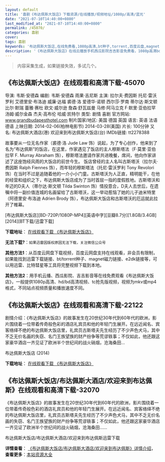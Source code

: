 ```yaml
---
layout: default
title: '喜剧《布达佩斯大饭店》下载资源/在线播放/视频地址/1080p/高清/蓝光'
date: "2021-07-10T14:40:00+0800"
last_modified_at: "2021-07-10T14:40:00+0800"
permalink: /45070/
categories: 喜剧
cover:
tags: 喜剧
keywords: '布达佩斯大饭店,在线免费看,1080p高清,bt种子,torrent,百度云盘,magnet,磁力链,迅雷下载资源'
description: '《布达佩斯大饭店》在线云播放手机西瓜影院吉吉影音免费看，1080p高清bd/hd未删减完整版和tc抢先枪版，mkv/mp4格式，附带bt/torrent种子、magnet/磁力链、百度云盘、网盘资源迅雷下载链接'
---
```


>内容采集生成，如果链接失效，多试几个。


## 《布达佩斯大饭店》在线观看和高清下载-45070

导演: 韦斯·安德森 编剧: 韦斯·安德森 雨果·吉尼斯 主演: 拉尔夫·费因斯 托尼·雷沃罗利 艾德里安·布洛迪 威廉·达福 裘德·洛 爱德华·诺顿 西尔莎·罗南 蒂尔达·斯文顿 比尔·默瑞 蕾雅·赛杜 欧文·威尔逊 詹森·舒瓦兹曼 马修·阿马立克 F·默里·亚伯拉罕 汤姆·威尔金森 杰夫·高布伦 哈威·凯特尔 类型: 剧情 喜剧 官方网站: www.grandbudapesthotel.com 制片国家/地区: 美国 德国 英国 语言: 英语 法语 德语 上映日期: 2014-02-06(柏林电影节) 2014-03-28(美国) 片长: 100分钟 又名: 布达佩斯大酒店(港) 欢迎来到布达佩斯大饭店(台) IMDb链接: tt2278388

故事要从一位无名作家（裘德·洛 Jude Law 饰）说起，为了专心创作，他来到了名为“布达佩斯”的饭店，在这里，作家遇见了饭店的主人穆斯塔法（F·莫里·亚伯拉罕 F. Murray Abraham 饰），穆斯塔法邀请作家共进晚餐，席间，他向作家讲述了这座饱经风雨的大饭店的前世今生。 饭店曾经的主人名叫古斯塔沃（拉尔夫·费因斯 Ralph Fiennes 饰），而年轻的穆斯塔法（托尼·雷沃罗利 Tony Revolori 饰）在当时不过是追随着他的一介小小门童。古斯塔沃为人正直，精明能干，在他的经营和组织之下，布达佩斯大饭店成为了当时首屈一指的度假胜地。古斯塔沃和年迈的D夫人（蒂尔达·斯文顿 Tilda Swinton 饰）情投意合，D夫人去世后，在遗嘱中将一副价值连城的名画留给了古斯塔沃，这一举动惹恼了她的儿子迪米特里（阿德里安·布洛迪 Adrien Brody 饰），布达佩斯大饭店和古斯塔沃的厄运就此拉开了帷幕。


[布达佩斯大饭店][BD-720P/1080P-MP4][英语中字][豆瓣8.7分][1.8GB/3.4GB][2014][BT下载/迅雷下载]

**下载地址**： [在线观看下载 《布达佩斯大饭店》](https://www.btdx8.com/torrent/the_grand_budapest_hotel_2014.html) 


**无法下载?**：`如果迅雷因版权原因无法下载，关注微信公众号 `

**其他方法1**：从百度云网盘下载视频，百度云网盘支持在线观看，非会员有限制，如果能找到迅雷下载链接、bt/torrent种子、magnet磁力链接、e2dk链接等，可以用迅雷、比特彗星等工具将完整视频下载到本地。

**其他方法2**：用手机云播、西瓜影院、吉吉影音等在线免费观看《布达佩斯大饭店》，一般提供1080p高清、hd/bd高清视频、tc抢先版视频，视频为mkv或mp4格式，不同站点视频质量和播放速度不同。


## 《布达佩斯大饭店》在线观看和高清下载-22122

剧情介绍：《布达佩斯大饭店》的故事发生在20世纪30年代到60年代的欧洲，影片围绕着一位带着传奇般色彩的酒店礼宾员和他的年轻门生展开。在远近闻名、宾客络绎不绝的布达佩斯大饭店里，礼宾员古斯塔夫先生经历了不少声色犬马，其中不乏无价名画的失窃、名门王族望族的财产纷争等荒谬轶事；不仅如此，他还跟这家豪华酒店一齐见证了欧洲半个世纪间的战火硝烟，沧海桑田…


布达佩斯大饭店 (2014)

**下载地址**： [在线观看下载 《布达佩斯大饭店》](https://www.btbtdy.me/btdy/dy715.html) 


## 《布达佩斯大饭店/布达佩斯大酒店/欢迎来到布达佩斯》在线观看和高清下载-32070

《布达佩斯大饭店》的故事发生在20世纪30年代到60年代的欧洲，影片围绕着一位带着传奇般色彩的酒店礼宾员和他的年轻门生展开。在远近闻名、宾客络绎不绝的布达佩斯大饭店里，礼宾员古斯塔夫先生经历了不少声色犬马，其中不乏无价名画的失窃、名门王族望族的财产纷争等荒谬轶事；不仅如此，他还跟这家豪华酒店一齐见证了欧洲半个世纪间的战火硝烟，沧海桑田&hellip;…


布达佩斯大饭店/布达佩斯大酒店/欢迎来到布达佩斯迅雷下载

**详情查看**： [《布达佩斯大饭店/布达佩斯大酒店/欢迎来到布达佩斯》详情介绍](/movie/32070/)， **查看更多**：[本站资源大全](/movie/t/all/)

